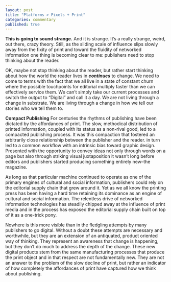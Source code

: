 ```yaml
---
layout: post
title: "Platforms > Pixels + Print"
categories: commentary
published: true
---
```


**This is going to sound strange.** And it is strange. It’s a really strange, weird, out there, crazy theory. Still, as the sliding scale of influence slips slowly away from the fixity of print and toward the fluidity of networked information one thing is becoming clear to me: publishers need to stop thinking about the reader.

OK, maybe not stop thinking about the reader, but rather start thinking about how the world the reader lives in _**continues**_ to change. We need to come to terms with the fact that we all live in a state of constant churn where the possible touchpoints for editorial multiply faster than we can effectively service them. We can’t simply take our current processes and switch the output to “Digital” and call it a day. We are not living through a change in substrate. We are living through a change in how we tell our stories who we tell them to.

**Compact Publishing**
For centuries the rhythms of publishing have been dictated by the affordances of print. The slow, methodical distribution of printed information, coupled with its status as a non-rival good, led to a compacted publishing process. It was this compaction that fostered an arbitrarily close relationship between the publisher and the reader.  in turn led to a common workflow with an intrinsic bias toward graphic design. Presented with the opportunity to convey ideas not only through words on a page but also through striking visual juxtaposition it wasn’t long before editors and publishers started producing something entirely new–the magazine.

As long as that particular machine continued to operate as one of the primary engines of cultural and social information, publishers could rely on the editorial supply chain that grew around it. Yet as we all know the printing press has been having a hard time retaining its dominance as an engine of cultural and social information. The relentless drive of networked information technologies has steadily chipped away at the influence of print media and in the process has exposed the editorial supply chain built on top of it as a one-trick pony.

Nowhere is this more visible than in the fledgling attempts by many publishers to go digital. Without a doubt these attempts are necessary and worthwhile, but they are an extension of an antiquated, product oriented way of thinking. They represent an
awareness that change is happening, but they don’t do much to address the depth of the change. These new digital products stem from the same manufacturing processes that produce the print object and in that respect are not fundamentally new. They are not an answer to the problem of the slow decline of print, but rather an indicator of how completely the affordances of print have captured how we think about publishing.